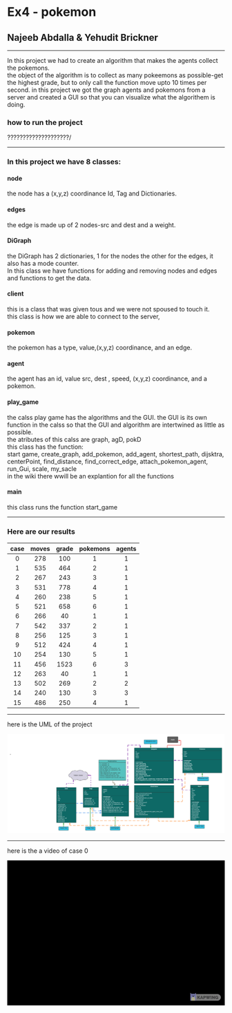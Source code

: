 # Ex4 - pokemon

## Najeeb Abdalla & Yehudit Brickner
__________________________
In this project we had to create an algorithm that makes the agents collect the pokemons.
<br> the object of the algorithm is to collect as many pokeemons as possible-get the highest grade, but to only call the function move upto 10 times per second.
in this project we got the graph agents and pokemons from a server and created a GUI so that you can visualize what the algorithem is doing. 

### how to run the project

????????????????????/
__________________________
### In this project we have 8 classes:

#### node
the node has a (x,y,z) coordinance Id, Tag and Dictionaries.

#### edges
the edge is made up of 2 nodes-src and dest and a weight.

#### DiGraph 
the DiGraph has 2 dictionaries, 1 for the nodes the other for the edges, it also has a mode counter.
<br>In this class we have functions for adding and removing nodes and edges and functions to get the data.

#### client
this is a class that was given tous and we were not spoused to touch it.
<br> this class is how we are able to connect to the server,

#### pokemon
the pokemon has a type, value,(x,y,z) coordinance, and an edge.

#### agent
the agent has an id, value src, dest , speed, (x,y,z) coordinance, and a pokemon.

#### play_game
the calss play game has the algorithms and the GUI. the GUI is its own function in the calss so that the GUI and algorithm are intertwined as little as possible.
<br> the atributes of this calss are graph, agD, pokD
<br> this class has the function:
<br>start game, create_graph, add_pokemon, add_agent, shortest_path, dijsktra, centerPoint,
find_distance, find_correct_edge, attach_pokemon_agent, run_Gui, scale, my_sacle
<br>in the wiki there wwill be an explantion for all the functions

#### main
this class runs the function start_game
_______________________________

###  Here are our results
|case |moves|grade|pokemons|agents|
|:---:|:---:|:---:|:------:|:----:|
|0    |278  |100  | 1      |1     |
|1    |535  |464  | 2      |1     |
|2    |267  |243  | 3      |1     |
|3    |531  |778  |4       |1     |
|4    |260  |238  | 5      |1     |
|5    |521  |658  |6       |1     |
|6    |266  |40   |1       |  1   |
|7    |542  |337  |2       |   1  |
|8    |256  |125  |  3     |1     |
|9    |512  |424  |  4     |1     |
|10   |254  |130  |  5     |1     |
|11   |456  |1523 |   6    |3     |
|12   |263  |40   |  1     |1     |
|13   |502  |269  |   2    | 2    |
|14   |240  |130  |  3     | 3    |
|15   |486  |250  |   4    | 1    |


-------------------------------
here is the UML of the project

![uml](https://github.com/najeebWorld/Ex4/blob/master/uml%20ex4.png)

_____________________________
here is the a video of case 0

![gif](https://github.com/najeebWorld/Ex4/blob/master/final_61d9c9f90cab430105a290c5_594828.gif)
